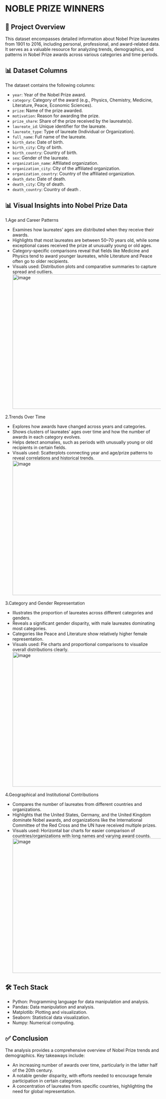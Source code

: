 # NOBLE PRIZE WINNERS
## 📘 Project Overview
This dataset encompasses detailed information about Nobel Prize laureates from 1901 to 2016, including personal, professional, and award-related data. It serves as a valuable resource for analyzing trends, demographics, and patterns in Nobel Prize awards across various categories and time periods.

## 📊 Dataset Columns
The dataset contains the following columns:
- `year`: Year of the Nobel Prize award.  
- `category`: Category of the award (e.g., Physics, Chemistry, Medicine, Literature, Peace, Economic Sciences).  
- `prize`: Name of the prize awarded.  
- `motivation`: Reason for awarding the prize.  
- `prize_share`: Share of the prize received by the laureate(s).  
- `laureate_id`: Unique identifier for the laureate.  
- `laureate_type`: Type of laureate (Individual or Organization).  
- `full_name`: Full name of the laureate.  
- `birth_date`: Date of birth.  
- `birth_city`: City of birth.  
- `birth_country`: Country of birth.  
- `sex`: Gender of the laureate.  
- `organization_name`: Affiliated organization.  
- `organization_city`: City of the affiliated organization.  
- `organization_country`: Country of the affiliated organization.  
- `death_date`: Date of death.  
- `death_city`: City of death.  
- `death_country`: Country of death . 

## 📊 Visual Insights into Nobel Prize Data
1.Age and Career Patterns
- Examines how laureates’ ages are distributed when they receive their awards.
- Highlights that most laureates are between 50–70 years old, while some exceptional cases received the prize at unusually young or old ages.
- Category-specific comparisons reveal that fields like Medicine and Physics tend to award younger laureates, while Literature and Peace often go to older recipients.
- Visuals used: Distribution plots and comparative summaries to capture spread and outliers.
  <img width="560" height="435" alt="image" src="https://github.com/user-attachments/assets/d617e08a-47dc-4718-92d6-bdc0617182d9" />

2.Trends Over Time
- Explores how awards have changed across years and categories.
- Shows clusters of laureates’ ages over time and how the number of awards in each category evolves.
- Helps detect anomalies, such as periods with unusually young or old recipients in certain fields.
- Visuals used: Scatterplots connecting year and age/prize patterns to reveal correlations and historical trends.
  <img width="560" height="435" alt="image" src="https://github.com/user-attachments/assets/22f898a7-a2e6-47d6-98ec-138c91c86ebf" />


3.Category and Gender Representation
- Illustrates the proportion of laureates across different categories and genders.
- Reveals a significant gender disparity, with male laureates dominating most categories.
- Categories like Peace and Literature show relatively higher female representation.
- Visuals used: Pie charts and proportional comparisons to visualize overall distributions clearly.
  <img width="560" height="435" alt="image" src="https://github.com/user-attachments/assets/da79cbf8-dd24-4ac5-8d5c-16428b6caf4e" />


4.Geographical and Institutional Contributions
- Compares the number of laureates from different countries and organizations.
- Highlights that the United States, Germany, and the United Kingdom dominate Nobel awards, and organizations like the International Committee of the Red Cross and the UN have received multiple prizes.
- Visuals used: Horizontal bar charts for easier comparison of countries/organizations with long names and varying award counts.
  <img width="560" height="435" alt="image" src="https://github.com/user-attachments/assets/6d76fceb-47fe-459a-a541-847a46cc51e3" />


## 🛠️ Tech Stack
- Python: Programming language for data manipulation and analysis.
- Pandas: Data manipulation and analysis.
- Matplotlib: Plotting and visualization.
- Seaborn: Statistical data visualization.
- Numpy: Numerical computing.

## ✅ Conclusion
The analysis provides a comprehensive overview of Nobel Prize trends and demographics. Key takeaways include:
- An increasing number of awards over time, particularly in the latter half of the 20th century.
- A notable gender disparity, with efforts needed to encourage female participation in certain categories.
- A concentration of laureates from specific countries, highlighting the need for global representation.
